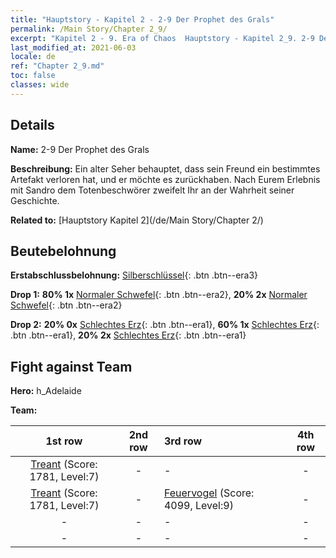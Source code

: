 ```yaml
---
title: "Hauptstory - Kapitel 2 - 2-9 Der Prophet des Grals"
permalink: /Main Story/Chapter 2_9/
excerpt: "Kapitel 2 - 9. Era of Chaos  Hauptstory - Kapitel 2_9. 2-9 Der Prophet des Grals"
last_modified_at: 2021-06-03
locale: de
ref: "Chapter 2_9.md"
toc: false
classes: wide
---
```


## Details

 **Name:** 2-9 Der Prophet des Grals

 **Beschreibung:** Ein alter Seher behauptet, dass sein Freund ein bestimmtes Artefakt verloren hat, und er möchte es zurückhaben. Nach Eurem Erlebnis mit Sandro dem Totenbeschwörer zweifelt Ihr an der Wahrheit seiner Geschichte.

 **Related to:** [Hauptstory Kapitel 2](/de/Main Story/Chapter 2/)

## Beutebelohnung

 **Erstabschlussbelohnung:** [Silberschlüssel](/ItemsDE/con_693/){: .btn .btn--era3}

 **Drop 1:** **80% 1x** [Normaler Schwefel](/ItemsDE/mat_9/){: .btn .btn--era2}, **20% 2x** [Normaler Schwefel](/ItemsDE/mat_9/){: .btn .btn--era2}

 **Drop 2:** **20% 0x** [Schlechtes Erz](/ItemsDE/mat_1/){: .btn .btn--era1}, **60% 1x** [Schlechtes Erz](/ItemsDE/mat_1/){: .btn .btn--era1}, **20% 2x** [Schlechtes Erz](/ItemsDE/mat_1/){: .btn .btn--era1}


## Fight against Team
 **Hero:** h_Adelaide

 **Team:**


  | 1st row | 2nd row | 3rd row | 4th row |
  |:----:|:----:|:----|:----:|
  | [Treant](/de/units/Treant/) (Score: 1781, Level:7)  | - | - | - |
  | [Treant](/de/units/Treant/) (Score: 1781, Level:7)  | - | [Feuervogel](/de/units/Firebird/) (Score: 4099, Level:9)  | - |
  | - | - | - | - |
  | - | - | - | - |


